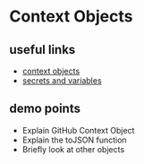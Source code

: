 # Context Objects

## useful links
- [context objects](https://docs.github.com/en/actions/learn-github-actions/contexts)
- [secrets and variables](https://docs.github.com/en/actions/security-guides/security-hardening-for-github-actions)

## demo points
- Explain GitHub Context Object
- Explain the toJSON function
- Briefly look at other objects